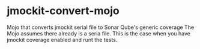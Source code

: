 # jmockit-convert-mojo
Mojo that converts jmockit serial file to Sonar Qube's generic coverage 
The Mojo assumes there already is a seria file. This is the case when you have jmockit coverage enabled and runt the tests.
